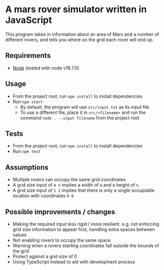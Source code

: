 # A mars rover simulator written in JavaScript

This program takes in information about an area of Mars and a number of different rovers, and tells you where on the grid each rover will end up.

## Requirements

-   [Node](https://docs.npmjs.com/downloading-and-installing-node-js-and-npm) (tested with node v18.7.0)

## Usage

-   From the project root, run `npm install` to install dependencies
-   Run `npm start`
    -   By default, the program will use `src/input.txt` as its input file
    -   To use a different file, place it in `src/<filename>` and run the command `node . --input filename` from the project root

## Tests

-   From the project root, run `npm install` to install dependencies
-   Run `npm test`

## Assumptions

-   Multiple rovers can occupy the same grid coordinates
-   A grid size input of `m n` implies a width of `m` and a height of `n`
-   A grid size input of `1 1` implies that there is only a single occupiable location with coordinates `0 0`

## Possible improvements / changes

-   Making the required input less rigid / more resilient. e.g. not enforcing grid size information to appear first, handling extra spaces between values
-   Not enabling rovers to occupy the same space
-   Warning when a rovers starting coordinates fall outside the bounds of the grid
-   Protect against a grid size of 0
-   Using TypeScript instead to aid with development process
